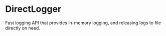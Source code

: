 # DirectLogger
Fast logging API that provides in-memory logging, and releasing logs to file directly on need.
